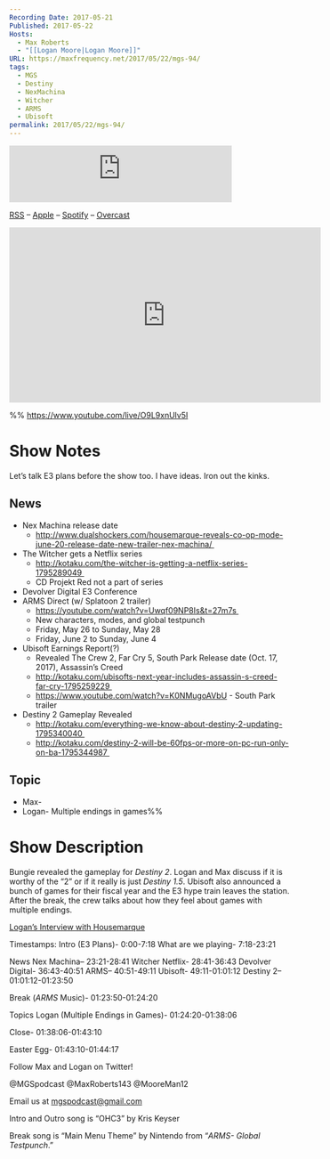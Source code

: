```yaml
---
Recording Date: 2017-05-21
Published: 2017-05-22
Hosts:
  - Max Roberts
  - "[[Logan Moore|Logan Moore]]"
URL: https://maxfrequency.net/2017/05/22/mgs-94/
tags:
  - MGS
  - Destiny
  - NexMachina
  - Witcher
  - ARMS
  - Ubisoft
permalink: 2017/05/22/mgs-94/
---
```

<iframe src="https://podcasters.spotify.com/pod/show/millennialgamingspeak/embed/episodes/Episode-94-Destiny-2-and-the-E3-2017-Hype-Train-e1adhra/a-a6ts40l" height="102px" width="400px" frameborder="0" scrolling="no"></iframe>

[RSS](https://anchor.fm/s/74aa3858/podcast/rss) – [Apple](https://podcasts.apple.com/us/podcast/episode-3-gdc-wrap-up/id1000915981?i=1000542222515) – [Spotify](https://open.spotify.com/episode/7wePXT4Bt22LWifVLx3n8y) – [Overcast](https://overcast.fm/+EtIgeWxEU)

<div class=iframe-container>
<iframe width="560" height="315" src="https://www.youtube-nocookie.com/embed/O9L9xnUlv5I?si=L2QMxHkYVNUdo2NR" title="YouTube video player" frameborder="0" allow="accelerometer; autoplay; clipboard-write; encrypted-media; gyroscope; picture-in-picture; web-share" allowfullscreen></iframe>
</div>

%%
https://www.youtube.com/live/O9L9xnUlv5I

# Show Notes

Let’s talk E3 plans before the show too. I have ideas. Iron out the kinks.
## News

- Nex Machina release date
	- http://www.dualshockers.com/housemarque-reveals-co-op-mode-june-20-release-date-new-trailer-nex-machina/ 
- The Witcher gets a Netflix series
	- http://kotaku.com/the-witcher-is-getting-a-netflix-series-1795289049 
	- CD Projekt Red not a part of series
- Devolver Digital E3 Conference
- ARMS Direct (w/ Splatoon 2 trailer)
	- https://youtube.com/watch?v=Uwqf09NP8Is&t=27m7s 
	- New characters, modes, and global testpunch
	- Friday, May 26 to Sunday, May 28
	- Friday, June 2 to Sunday, June 4
- Ubisoft Earnings Report(?)
	- Revealed The Crew 2, Far Cry 5, South Park Release date (Oct. 17, 2017), Assassin’s Creed
	- http://kotaku.com/ubisofts-next-year-includes-assassin-s-creed-far-cry-1795259229 
	- https://www.youtube.com/watch?v=K0NMugoAVbU - South Park trailer
- Destiny 2 Gameplay Revealed
	- http://kotaku.com/everything-we-know-about-destiny-2-updating-1795340040 
	- http://kotaku.com/destiny-2-will-be-60fps-or-more-on-pc-run-only-on-ba-1795344987 
## Topic

- Max-
- Logan- Multiple endings in games%%
# Show Description

Bungie revealed the gameplay for *Destiny 2*. Logan and Max discuss if it is worthy of the “2” or if it really is just *Destiny 1.5*. Ubisoft also announced a bunch of games for their fiscal year and the E3 hype train leaves the station. After the break, the crew talks about how they feel about games with multiple endings.

[Logan’s Interview with Housemarque](http://www.dualshockers.com/nex-machina-housemarque-interview/)

Timestamps:
Intro (E3 Plans)- 0:00-7:18
What are we playing- 7:18-23:21

News
Nex Machina– 23:21-28:41
Witcher Netflix- 28:41-36:43
Devolver Digital- 36:43-40:51
ARMS– 40:51-49:11
Ubisoft- 49:11-01:01:12
Destiny 2– 01:01:12-01:23:50

Break (*ARMS* Music)- 01:23:50-01:24:20

Topics
Logan (Multiple Endings in Games)- 01:24:20-01:38:06

Close- 01:38:06-01:43:10

Easter Egg- 01:43:10-01:44:17

Follow Max and Logan on Twitter!

@MGSpodcast
@MaxRoberts143
@MooreMan12

Email us at mgspodcast@gmail.com

Intro and Outro song is “OHC3” by Kris Keyser

Break song is “Main Menu Theme” by Nintendo from “*ARMS- Global Testpunch*.”